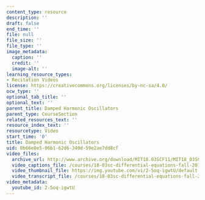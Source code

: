 ```yaml
---
content_type: resource
description: ''
draft: false
end_time: ''
file: null
file_size: ''
file_type: ''
image_metadata:
  caption: ''
  credit: ''
  image-alt: ''
learning_resource_types:
- Recitation Videos
license: https://creativecommons.org/licenses/by-nc-sa/4.0/
ocw_type: ''
optional_tab_title: ''
optional_text: ''
parent_title: Damped Harmonic Oscillators
parent_type: CourseSection
related_resources_text: ''
resource_index_text: ''
resourcetype: Video
start_time: '0'
title: Damped Harmonic Oscillators
uid: 0b66e8e5-06b1-62d6-340d-59e2ae7dd8cf
video_files:
  archive_url: http://www.archive.org/download/MIT18.03SCF11/MIT18_03SC_110804_L4_300k.mp4
  video_captions_file: /courses/18-03sc-differential-equations-fall-2011/a414192767525806ad7ab2ad363e4501_2-5oq-igwtU.vtt
  video_thumbnail_file: https://img.youtube.com/vi/2-5oq-igwtU/default.jpg
  video_transcript_file: /courses/18-03sc-differential-equations-fall-2011/8d636cd154483cd4cbf1618c7b7a4f38_2-5oq-igwtU.pdf
video_metadata:
  youtube_id: 2-5oq-igwtU
---
```

